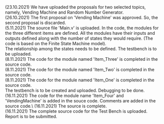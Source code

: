 (23.10.2021) We have uploaded the proposals for two selected topics, namely, Vending Machine and Random Number Generator.\
(26.10.2021) The first proposal on 'Vending Machine' was approved. So, the second proposal is discarded.\
(5.11.2021) The source file 'Main.v' is uploaded. In the code, the modules for the three different items are defined. All the modules have their inputs and outputs defined along with the number of states they would require. (The code is based on the Finite State Machine model).\
The relationship among the states needs to be defined. The testbench is to be uploaded.\
(8.11.2021) The code for the module named 'Item_Three' is completed in the source code.\
(8.11.2021) The code for the module named 'Item_Two' is completed in the source code.\
(8.11.2021) The code for the module named 'Item_One' is completed in the source code.\
The testbench is to be created and uploaded. Debugging to be done.
(16.11.2021) The code for the module name 'Item_Four' and 'VendingMachine' is added in the souce code. Comments are added in the source code.\ 
(16.11.2021) The source is complete.\
(16.11.2021) The complete source code for the Test Bench is uploaded.\
Report is to be submitted.
